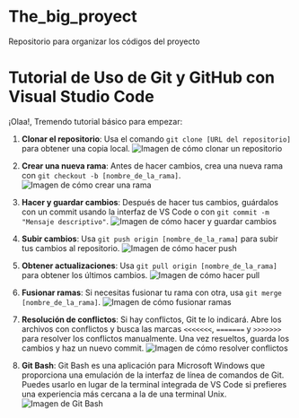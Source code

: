 # The_big_proyect
Repositorio para organizar los códigos del proyecto

# Tutorial de Uso de Git y GitHub con Visual Studio Code

¡Olaa!, Tremendo tutorial básico para empezar:

1. **Clonar el repositorio**: Usa el comando `git clone [URL del repositorio]` para obtener una copia local. 
   ![Imagen de cómo clonar un repositorio](link_a_imagen_de_clonar)
   
2. **Crear una nueva rama**: Antes de hacer cambios, crea una nueva rama con `git checkout -b [nombre_de_la_rama]`. 
   ![Imagen de cómo crear una rama](link_a_imagen_de_rama)
   
3. **Hacer y guardar cambios**: Después de hacer tus cambios, guárdalos con un commit usando la interfaz de VS Code o con `git commit -m "Mensaje descriptivo"`. 
   ![Imagen de cómo hacer y guardar cambios](link_a_imagen_de_cambios)
   
4. **Subir cambios**: Usa `git push origin [nombre_de_la_rama]` para subir tus cambios al repositorio. 
   ![Imagen de cómo hacer push](link_a_imagen_de_push)
   
5. **Obtener actualizaciones**: Usa `git pull origin [nombre_de_la_rama]` para obtener los últimos cambios. 
   ![Imagen de cómo hacer pull](link_a_imagen_de_pull)
   
6. **Fusionar ramas**: Si necesitas fusionar tu rama con otra, usa `git merge [nombre_de_la_rama]`. 
   ![Imagen de cómo fusionar ramas](link_a_imagen_de_merge)
   
7. **Resolución de conflictos**: Si hay conflictos, Git te lo indicará. Abre los archivos con conflictos y busca las marcas `<<<<<<<`, `=======` y `>>>>>>>` para resolver los conflictos manualmente. Una vez resueltos, guarda los cambios y haz un nuevo commit. 
   ![Imagen de cómo resolver conflictos](link_a_imagen_de_conflictos)
   
8. **Git Bash**: Git Bash es una aplicación para Microsoft Windows que proporciona una emulación de la interfaz de línea de comandos de Git. Puedes usarlo en lugar de la terminal integrada de VS Code si prefieres una experiencia más cercana a la de una terminal Unix. 
   ![Imagen de Git Bash](link_a_imagen_de_gitbash)


